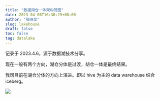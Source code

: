 ```yaml
---
title: "数据湖仓一体架构简图"
date: 2023-04-06T16:30:25+08:00
author: "张晓龙"
slug: lakehouse
draft: false
toc: false
tag: datalake
---
```


记录于 2023.4.6，源于数据湖技术分享。

现在一般有两个方向，湖仓分体是过渡，胡仓一体是最终结果。

我司目前在湖仓分体的方向上演进。即以 hive 为主的 data warehouse 结合 iceberg。

![](https://bed-image.oss-cn-beijing.aliyuncs.com/2023-04-06-081045.png)
